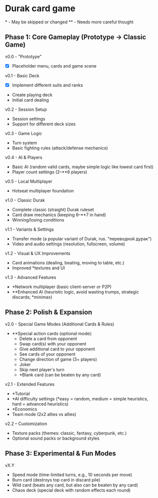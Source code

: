 # Durak card game

\* - May be skipped or changed
\** - Needs more careful thought

## Phase 1: Core Gameplay (Prototype → Classic Game)

v0.0 - "Prototype"
- [x] Placeholder menu, cards and game scene

v0.1 - Basic Deck
- [x] Implement different suits and ranks
- Create playing deck
- Initial card dealing

v0.2 - Session Setup
- Session settings
- Support for different deck sizes

v0.3 - Game Logic
- Turn system
- Basic fighting rules (attack/defense mechanics)

v0.4 - AI & Players
- Basic AI (random valid cards, maybe simple logic like lowest card first)
- Player count settings (2–**6 players)

v0.5 - Local Multiplayer
- Hotseat multiplayer foundation

v1.0 - Classic Durak
- Complete classic (straight) Durak ruleset
- Card draw mechanics (keeping 6–**7 in hand)
- Winning/losing conditions

v1.1 - Variants & Settings
- Transfer mode (a popular variant of Durak, rus. "переводной дурак")
- Video and audio settings (resolution, fullscreen, volume)

v1.2 - Visual & UX Improvements
- Card animations (dealing, beating, moving to table, etc.)
- Improved *textures and UI

v1.3 - Advanced Features
- *Network multiplayer (basic client-server or P2P)
- **Enhanced AI (heuristic logic, avoid wasting trumps, strategic discards; *minimax)

## Phase 2: Polish & Expansion

v2.0 - Special Game Modes (Additional Cards & Rules)
- **Special action cards (optional mode):
  - Delete a card from opponent
  - Swap card(s) with your opponent
  - Give additional card to your opponent
  - See cards of your opponent
  - Change direction of game (3+ players)
  - Joker
  - Skip next player's turn
  - *Blank card (can be beaten by any card)

v2.1 - Extended Features
- *Tutorial
- *AI difficulty settings (*easy = random, medium = simple heuristics, hard = advanced heuristics)
- *Economics
- Team mode (2x2 allies vs allies)

v2.2 – Customization
- Texture packs (themes: classic, fantasy, cyberpunk, etc.)
- Optional sound packs or background styles

## Phase 3: Experimental & Fun Modes

vX.Y
- Speed mode (time-limited turns, e.g., 10 seconds per move)
- Burn card (destroys top card in discard pile)
- Wild card (beats any card, but also can be beaten by any card)
- Chaos deck (special deck with random effects each round)
